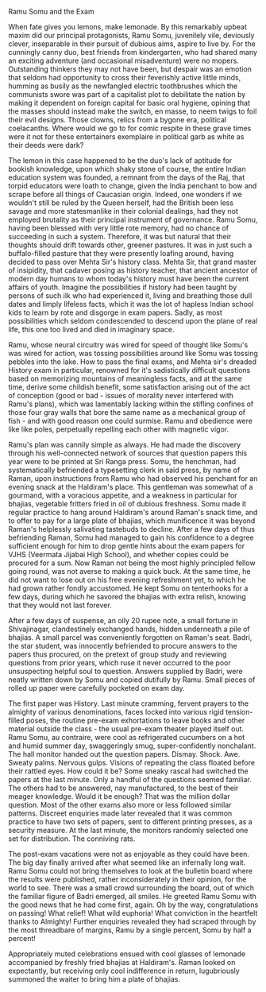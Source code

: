 Ramu Somu and the Exam

When fate gives you lemons, make lemonade. By this remarkably upbeat maxim did our principal protagonists, Ramu Somu, juvenilely vile, deviously clever, inseparable in their pursuit of dubious aims, aspire to live by. For the cunningly canny duo, best friends from kindergarten, who had shared many an exciting adventure (and occasional misadventure) were no mopers. Outstanding thinkers they may not have been, but despair was an emotion that seldom had opportunity to cross their feverishly active little minds, humming as busily as the newfangled electric toothbrushes which the communists swore was part of a capitalist plot to debilitate the nation by making it dependent on foreign capital for basic oral hygiene, opining that the masses should instead make the switch, en masse, to neem twigs to foil their evil designs. Those clowns, relics from a bygone era, political coelacanths. Where would we go to for comic respite in these grave times were it not for these entertainers exemplaire in political garb as white as their deeds were dark?

The lemon in this case happened to be the duo's lack of aptitude for bookish knowledge, upon which shaky stone of course, the entire Indian education system was founded, a remnant from the days of the Raj, that torpid educators were loath to change, given the India penchant to bow and scrape before all things of Caucasian origin. Indeed, one wonders if we wouldn't still be ruled by the Queen herself, had the British been less savage and more statesmanlike in their colonial dealings, had they not employed brutality as their principal instrument of governance. Ramu Somu, having been blessed with very little rote memory, had no chance of succeeding in such a system. Therefore, it was but natural that their thoughts should drift towards other, greener pastures. It was in just such a buffalo-filled pasture that they were presently loafing around, having decided to pass over Mehta Sir's history class. Mehta Sir, that grand master of insipidity, that cadaver posing as history teacher, that ancient ancestor of modern day humans to whom today's history must have been the current affairs of youth. Imagine the possibilities if history had been taught by persons of such ilk who had experienced it, living and breathing those dull dates and limply lifeless facts, which it was the lot of hapless Indian school kids to learn by rote and disgorge in exam papers. Sadly, as most possibilities which seldom condescended to descend upon the plane of real life, this one too lived and died in imaginary space.

Ramu, whose neural circuitry was wired for speed of thought like Somu's was wired for action, was tossing possibilities around like Somu was tossing pebbles into the lake. How to pass the final exams, and Mehta sir's dreaded History exam in particular, renowned for it's sadistically difficult questions based on memorizing mountains of meaningless facts, and at the same time, derive some childish benefit, some satisfaction arising out of the act of conception (good or bad - issues of morality never interfered with Ramu's plans), which was lamentably lacking within the stifling confines of those four gray walls that bore the same name as a mechanical group of fish - and with good reason one could surmise. Ramu and obedience were like like poles, perpetually repelling each other with magnetic vigor. 

Ramu's plan was cannily simple as always. He had made the discovery through his well-connected network of sources that question papers this year were to be printed at Sri Ranga press. Somu, the henchman, had systematically befriended a typesetting clerk in said press, by name of Raman, upon instructions from Ramu who had observed his penchant for an evening snack at the Haldiram's place. This gentleman was somewhat of a gourmand, with a voracious appetite, and a weakness in particular for bhajias, vegetable fritters fried in oil of dubious freshness. Somu made it regular practice to hang around Haldiram's around Raman's snack time, and to offer to pay for a large plate of bhajias, which munificence it was beyond Raman's helplessly salivating tastebuds to decline. After a few days of thus befriending Raman, Somu had managed to gain his confidence to a degree sufficient enough for him to drop gentle hints about the exam papers for VJHS (Veermata Jijabai High School), and whether copies could be procured for a sum. Now Raman not being the most highly principled fellow going round, was not averse to making a quick buck. At the same time, he did not want to lose out on his free evening refreshment yet, to which he had grown rather fondly accustomed. He kept Somu on tenterhooks for a few days, during which he savored the bhajias with extra relish, knowing that they would not last forever.

After a few days of suspense, an oily 20 rupee note, a small fortune in Shivajinagar, clandestinely exchanged hands, hidden underneath a pile of bhajias. A small parcel was conveniently forgotten on Raman's seat. Badri, the star student, was innocently befriended to procure answers to the papers thus procured, on the pretext of group study and reviewing questions from prior years, which ruse it never occurred to the poor unsuspecting helpful soul to question. Answers supplied by Badri, were neatly written down by Somu and copied dutifully by Ramu. Small pieces of rolled up paper were carefully pocketed on exam day. 

The first paper was History. Last minute cramming, fervent prayers to the almighty of various denominations, faces locked into various rigid tension-filled poses, the routine pre-exam exhortations to leave books and other material outside the class - the usual pre-exam theater played itself out. Ramu Somu, au contraire, were cool as refrigerated cucumbers on a hot and humid summer day, swaggeringly smug, super-confidently nonchalant.  The hall monitor handed out the question papers. Dismay. Shock. Awe. Sweaty palms. Nervous gulps. Visions of repeating the class floated before their rattled eyes. How could it be? Some sneaky rascal had switched the papers at the last minute. Only a handful of the questions seemed familiar. The others had to be answered, nay manufactured, to the best of their meager knowledge. Would it be enough? That was the million dollar question. Most of the other exams also more or less followed similar patterns. Discreet enquiries made later revealed that it was common practice to have two sets of papers, sent to different printing presses, as a security measure. At the last minute, the monitors randomly selected one set for distribution. The conniving rats.

The post-exam vacations were not as enjoyable as they could have been. The big day finally arrived after what seemed like an infernally long wait. Ramu Somu could not bring themselves to look at the bulletin board where the results were published, rather inconsiderately in their opinion, for the world to see. There was a small crowd surrounding the board, out of which the familiar figure of Badri emerged, all smiles. He greeted Ramu Somu with the good news that he had come first, again. Oh by the way, congratulations on passing! What relief! What wild euphoria! What conviction in the heartfelt thanks to Almighty! Further enquiries revealed they had scraped through by the most threadbare of margins, Ramu by a single percent, Somu by half a percent!

Appropriately muted celebrations ensued with cool glasses of lemonade accompanied by freshly fried bhajias at Haldiram's. Raman looked on expectantly, but receiving only cool indifference in return, lugubriously summoned the waiter to bring him a plate of bhajias.

